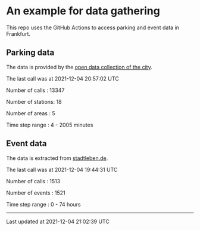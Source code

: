 # An example for data gathering

This repo uses the GitHub Actions to access parking and event data in Frankfurt.

## Parking data
The data is provided by the [open data collection of the city](https://www.offenedaten.frankfurt.de/).

The last call was at 2021-12-04 20:57:02 UTC

Number of calls   : 13347

Number of stations:    18

Number of areas   :     5

Time step range   :     4 -  2005 minutes


## Event data
The data is extracted from [stadtleben.de](https://stadtleben.de/frankfurt/).

The last call was at 2021-12-04 19:44:31 UTC

Number of calls   : 1513

Number of events  : 1521

Time step range   :    0 -   74 hours


----

Last updated at 2021-12-04 21:02:39 UTC
